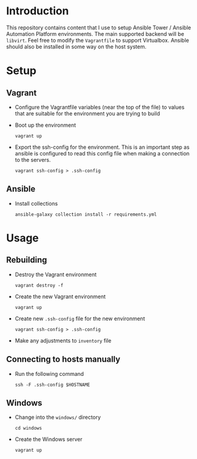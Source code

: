 # Introduction

This repository contains content that I use to setup Ansible Tower / Ansible Automation Platform environments. The main supported backend will be `libvirt`. Feel free to modify the `Vagrantfile` to support Virtualbox. Ansible should also be installed in some way on the host system.

# Setup
## Vagrant
- Configure the Vagrantfile variables (near the top of the file) to values that are suitable for the environment you are trying to build

- Boot up the environment
  ```
  vagrant up
  ```

- Export the ssh-config for the environment. This is an important step as ansible is configured to read this config file when making a connection to the servers.
  ```
  vagrant ssh-config > .ssh-config
  ```

## Ansible
- Install collections
  ```
  ansible-galaxy collection install -r requirements.yml
  ```

# Usage
## Rebuilding
- Destroy the Vagrant environment
  ```
  vagrant destroy -f
  ```

- Create the new Vagrant environment
  ```
  vagrant up
  ```

- Create new `.ssh-config` file for the new environment
  ```
  vagrant ssh-config > .ssh-config
  ```

- Make any adjustments to `inventory` file

## Connecting to hosts manually
- Run the following command
  ```
  ssh -F .ssh-config $HOSTNAME
  ```

## Windows
- Change into the `windows/` directory
  ```
  cd windows
  ```

- Create the Windows server
  ```
  vagrant up
  ```